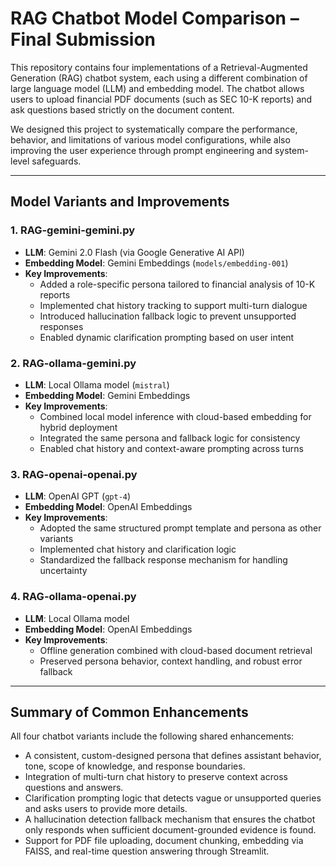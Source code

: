 # RAG Chatbot Model Comparison – Final Submission

This repository contains four implementations of a Retrieval-Augmented Generation (RAG) chatbot system, each using a different combination of large language model (LLM) and embedding model. The chatbot allows users to upload financial PDF documents (such as SEC 10-K reports) and ask questions based strictly on the document content.

We designed this project to systematically compare the performance, behavior, and limitations of various model configurations, while also improving the user experience through prompt engineering and system-level safeguards.

---

## Model Variants and Improvements

### 1. RAG-gemini-gemini.py
- **LLM**: Gemini 2.0 Flash (via Google Generative AI API)
- **Embedding Model**: Gemini Embeddings (`models/embedding-001`)
- **Key Improvements**:
  - Added a role-specific persona tailored to financial analysis of 10-K reports
  - Implemented chat history tracking to support multi-turn dialogue
  - Introduced hallucination fallback logic to prevent unsupported responses
  - Enabled dynamic clarification prompting based on user intent

### 2. RAG-ollama-gemini.py
- **LLM**: Local Ollama model (`mistral`)
- **Embedding Model**: Gemini Embeddings
- **Key Improvements**:
  - Combined local model inference with cloud-based embedding for hybrid deployment
  - Integrated the same persona and fallback logic for consistency
  - Enabled chat history and context-aware prompting across turns

### 3. RAG-openai-openai.py
- **LLM**: OpenAI GPT (`gpt-4`)
- **Embedding Model**: OpenAI Embeddings
- **Key Improvements**:
  - Adopted the same structured prompt template and persona as other variants
  - Implemented chat history and clarification logic
  - Standardized the fallback response mechanism for handling uncertainty

### 4. RAG-ollama-openai.py
- **LLM**: Local Ollama model
- **Embedding Model**: OpenAI Embeddings
- **Key Improvements**:
  - Offline generation combined with cloud-based document retrieval
  - Preserved persona behavior, context handling, and robust error fallback

---

## Summary of Common Enhancements

All four chatbot variants include the following shared enhancements:

- A consistent, custom-designed persona that defines assistant behavior, tone, scope of knowledge, and response boundaries.
- Integration of multi-turn chat history to preserve context across questions and answers.
- Clarification prompting logic that detects vague or unsupported queries and asks users to provide more details.
- A hallucination detection fallback mechanism that ensures the chatbot only responds when sufficient document-grounded evidence is found.
- Support for PDF file uploading, document chunking, embedding via FAISS, and real-time question answering through Streamlit.
